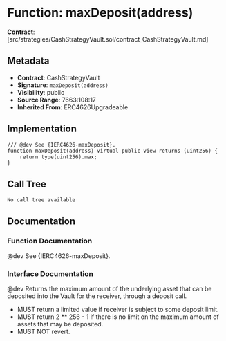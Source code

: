# Function: maxDeposit(address)

**Contract**: [src/strategies/CashStrategyVault.sol/contract_CashStrategyVault.md]

## Metadata

- **Contract**: CashStrategyVault
- **Signature**: `maxDeposit(address)`
- **Visibility**: public
- **Source Range**: 7663:108:17
- **Inherited From**: ERC4626Upgradeable

## Implementation

```solidity
/// @dev See {IERC4626-maxDeposit}. 
function maxDeposit(address) virtual public view returns (uint256) {
    return type(uint256).max;
}
```

## Call Tree

```
No call tree available
```

## Documentation

### Function Documentation

@dev See {IERC4626-maxDeposit}. 

### Interface Documentation

 @dev Returns the maximum amount of the underlying asset that can be deposited into the Vault for the receiver,
 through a deposit call.
 - MUST return a limited value if receiver is subject to some deposit limit.
 - MUST return 2 ** 256 - 1 if there is no limit on the maximum amount of assets that may be deposited.
 - MUST NOT revert.

